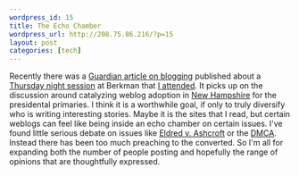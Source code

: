 ```yaml
--- 
wordpress_id: 15
title: The Echo Chamber
wordpress_url: http://208.75.86.216/?p=15
layout: post
categories: [tech]
---
```

Recently there was a <a href="http://www.guardian.co.uk/online/story/0,3605,989783,00.html">Guardian article on blogging</a> published about a <a href="http://blogs.law.harvard.edu/thursdays">Thursday night session</a> at Berkman that <a href="http://scriptingnews.userland.com/backissues/2003/06/13#When:4:38:55AM">I attended</a>. It picks up on the discussion around catalyzing weblog adoption in <a href="http://blogs.law.harvard.edu/crimson1/stories/storyReader$319">New Hampshire</a> for the presidental primaries. I think it is a worthwhile goal, if only to truly diversify who is writing interesting stories. Maybe it is the sites that I read, but certain weblogs can feel like being inside an echo chamber on certain issues. I've found little serious debate on issues like <a href="http://www.eldred.cc/">Eldred v. Ashcroft</a> or the <a href="http://anti-dmca.org/">DMCA</a>. Instead there has been too much preaching to the converted. So I'm all for expanding both the number of people posting and hopefully the range of opinions that are thoughtfully expressed.
